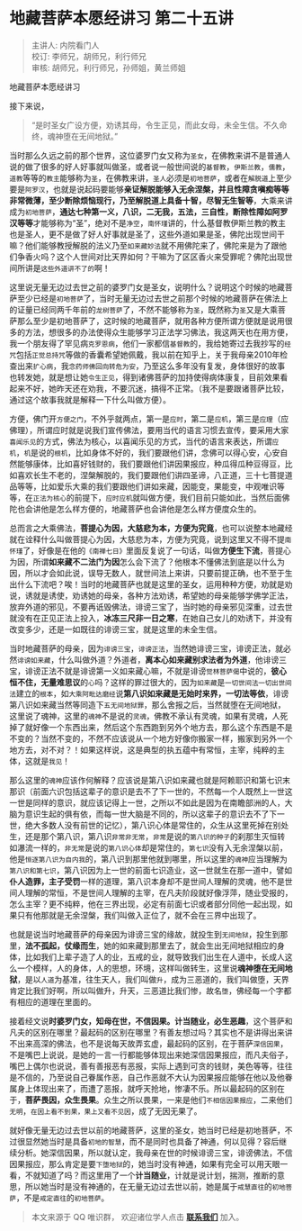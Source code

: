 # 地藏菩萨本愿经讲习 第二十五讲

> 主讲人: 内院看门人 <br />
> 校订: 李师兄，胡师兄，利行师兄 <br />
> 审核: 胡师兄，利行师兄，孙师姐，黄兰师姐 <br />

地藏菩萨本愿经讲习

接下来说，

> “是时圣女广设方便，劝诱其母，令生正见，而此女母，未全生信。不久命终，魂神堕在无间地狱。”

当时那么久远之前的那个世界，这位婆罗门女又称为`圣女`，在佛教来讲不是普通人说的做了很多的好人好事就叫做圣，或者说一般世间说的`基督教`，`伊斯兰教`，`儒教`，`道教`等等的`教主`能够称为`圣`，在佛教来讲，`圣人`必须是`初地菩萨`，或者在`解脱道`上至少要是`阿罗汉`，也就是说起码要能够**亲证解脱能够入无余涅槃，并且性障贪嗔痴等等非常微薄，至少断除烦恼现行，乃至解脱道上具备十智，尽智无生智等**，大乘来讲成为`初地菩萨`，**通达七种第一义，八识，二无我，五法，三自性，断除性障如阿罗汉等等**才能够称为“圣”，绝对不是`净空`，`南怀瑾`讲的，什么基督教伊斯兰教的教主也是圣人，更不是做了好人好事就是圣了，这些外道如果是圣，佛陀出现世间干嘛？他们能够教授解脱的法义乃至`如来藏妙法`就不用佛陀来了，佛陀来是为了跟他们争香火吗？这个人世间对比天界如何？干嘛为了区区香火来受罪呢？佛陀出现世间所讲是`这些外道讲不了的`啊！

这里说无量无边过去世之前的婆罗门女是圣女，说明什么？说明这个时候的地藏菩萨至少已经是`初地菩萨`了，当时无量无边过去世之前那个时候的地藏菩萨在佛法上的证量已经同两千年前的`龙树菩萨`了，不然不能够称为`圣`，既然称为`圣`又是大乘菩萨那么至少是初地菩萨了，这时候的地藏菩萨，就用各种方便所谓方便就是说用很多的方法，想很多的办法使得众生能够学习正法学习佛法，我这两天也在用方便，我一个朋友得了罕见病`克罗恩病`，他们一家都信`基督教`的，我给她寄过去我抄写的`经咒`包括`正觉总持咒`等做的香囊希望她佩戴，我以前在知乎上，关于我母亲2010年检查出来`扩心病`，我`念药师佛回向转危为安`，乃至这么多年没有复发，身体很好的故事也转发她，就是想让她`令生正见`，得到诸佛菩萨的加持使得病体康复，目前效果看起来不好，她昨天还在劝我，不要沉迷，搞得不正常。（我不是要跟诸菩萨比较，通过这个故事我就是解释一下什么叫做方便）。

方便，佛门开`方便之门`，不外乎就两点，第一是`应时`，第二是`应机`，第三是`应理`（应佛理），所谓应时就是说我们宣传佛法，要用当代的语言习惯去宣传，要采用大家`喜闻乐见`的方式，佛法为核心，以喜闻乐见的方式，当代的语言来表达，所谓`应机`，`机`是说的`根机`，比如身体不好的，我们要跟他们讲，念佛可以得心安，心安自然能够康体，比如喜好钱财的，我们要跟他们讲因果报应，种瓜得瓜种豆得豆，比如喜欢长生不老的，涅槃解脱的，我们要跟他们讲四圣谛，八正道，三十七菩提道品等等，比如爱乐大乘的我们要跟他们讲如来藏，因能变，果能变，中观唯识等等，在`正法为核心`的前提下，`应时应机`就叫做方便，我们目前只能如此，当然后面佛陀也会讲他是怎么样方便的，地藏菩萨也会讲他是怎么样方便度众生的。

总而言之大乘佛法，**菩提心为因，大慈悲为本，方便为究竟**，也可以说整本地藏经就在诠释什么叫做菩提心为因，大慈悲为本，方便为究竟，说到这里又不得不提`南怀瑾`了，好像是在他的`《南禅七日》`里面反复说了一句话，叫做**方便生下流**，菩提心为因，所谓**如来藏不二法门为因**怎么会下流了？他根本不懂佛法到底是以什么为因，所以才会如此说，误导无数人，就世间法上来讲，只要前提正确，也不至于生出什么下流吧？唉！当时的地藏菩萨也就是这里的圣女，运用种种方便，劝就是劝说，诱就是诱使，劝诱她的母亲，各种方法劝诱，希望她的母亲能够学佛学正法，放弃外道的邪见，不要再诋毁佛法，诽谤三宝了，当时她的母亲邪见深重，过去世就没有在正见正法上投入，**冰冻三尺非一日之寒**，在她自己女儿的劝诱下，并没有改变多少，还是一如既往的诽谤三宝，就是这里的未全生信。

当时地藏菩萨的母亲，因为`诽谤三宝`，`诽谤正法`，当然她诽谤三宝，诽谤正法，就必然`诽谤如来藏`，什么叫做外道？外道者，**离本心如来藏别求法者为外道**，他诽谤三宝，诽谤正法不就是诽谤第一义如来藏心嘛，不就是诽谤`觉林菩萨偈`中说的，**彼心恒不住，无量难思议**的`心`吗？这样的罪过很大的，因为`如来藏`是`一切世间法一切出世间法`建立的`根本`，如`大乘阿毗达磨经`说**第八识如来藏是无始时来界，一切法等依**，诽谤第八识如来藏当然等同造下`五无间地狱罪`，那么舍报之后，当然就堕在无间地狱，这里说了魂神，这里的`魂神`不是说的`灵魂`，佛教不承认有灵魂，如果有灵魂，人死掉了就好像一个东西出来，然后这个东西跑到另外个地方去，那么这个东西是不是不变的？当然不变的，不然不应该说从一个地方好像你搬家一样，搬家到另外一个地方去，对不对？！如果这样说，这是典型的执五蕴中有常恒，主宰，纯粹的主体，这就是`我见`！

那么这里的`魂神`应该作何解释？应该说是第八识如来藏也就是阿赖耶识和第七识末那识（前面六识包括这辈子的意识是去不了下一世的，不然每一个人既然上一世这一世是同样的意识，就应该记得上一世，之所以不如此是因为在南瞻部洲的人，大脑为意识生起的俱有依，而每一世大脑是不同的，所以这辈子的意识去不了下一世，绝大多数人没有前世的记忆），第八识心体是常住的，众生从这里死掉在别处生，还是那个第八识，第八识`非常非无常`，`非常`是说的`第八识的种子`的刹那生灭恒转如瀑流一样的，`非无常`是说的`第八识心体`却是常住的，`第七识`没有入无余涅槃以前，他是`恒逐第八识为自内我`的，第八识到那里他就到哪里，所以这里的`魂神`应当理解为`第八识和第七识`，第八识因为上一世的前面七识造业，这一世就生在那一道中，譬如**仆人造罪，主子受罚**一样的道理，第八识本身却不是世间人理解的灵魂，他不是世间人理解的常恒，不是世间人理解的主宰，在凡夫阶段就好像浮萍，随业受报的，怎么主宰？更不纯粹，他在三界出现，必定有前面七识或者部分同他一起出现，如果只有他那就是无余涅槃，我们叫做入正位了，就不会在三界中出现了。

也就是说当时地藏菩萨的母亲因为诽谤三宝的缘故，就投生到`无间地狱`，投生到那里，**法不孤起，仗缘而生**，她的如来藏到那里去了，就会生出无间地狱相应的身体，比如我们上辈子造了人的业，五戒的业，就导致我们出生在人道中，长成人这么一个模样，人的身体，人的思想，环境，这样叫做转生，这里说**魂神堕在无间地狱**，是以`人道`为基准，往生天人，我们叫做`升`，成为三恶道的，我们叫做堕，天界肯定比我们好啊，所以叫做升，升天，三恶道比我们惨，故名`堕`，佛经每一个字都有相应的道理在里面的。

接着经文说**时婆罗门女，知母在世，不信因果。计当随业，必生恶趣**，这个菩萨和凡夫的区别在哪里？最起码的区别在哪里？有善友想过吗？其实也不是讲得出来讲不出来高深的佛法，也不是说每天故弄玄虚，最起码的区别，在于菩萨`深信因果`，不是嘴巴上说说，是她的一言一行都能够体现出来她深信因果报应，而凡夫俗子，嘴巴上偶尔也说说，善有善报恶有恶报，实际上遇到可贪的钱财，美色等等，往往是不信的，乃至说自己眷属作恶，自己作恶就不大认为因果报应能够在他以及他眷属身上体现出来了，而遭了恶报，就呼天抢地，惨凄不乐。所以最起码的区别在于，**菩萨畏因，众生畏果**。众生之所以畏果，一来是他们`不相信因果报应`，二来他们`无明`，`在因上看不到果，果上又看不见因`，成了无因无果了。

就好像无量无边过去世以前的地藏菩萨，这里的圣女，她当时已经是初地菩萨，不过很显然她当时是具备`初地的智慧`，而不是同时也具备了神通，何以见得？容后继续分析。她深信因果，所以就认定，我母亲在世的时候诽谤三宝，诽谤佛法，不信因果报应，那么肯定是要`下堕地狱`的，她当时没有神通，如果有完全可以用天眼一看，不就知道了吗？而这里用了一个**计当随业**，计就是说计划，揣测，推断的意思，所以她当时是没有神通的，在无量无边过去世以前，她是属于`戒慧直往`的`初地菩萨`，不是`戒定直往`的`初地菩萨`。

> 本文来源于 QQ 唯识群， 欢迎诸位学人点击 **[联系我们](https://mp.weixin.qq.com/s/lZCfWjmLjgNR165Tx4_bCQ)** 加入。
